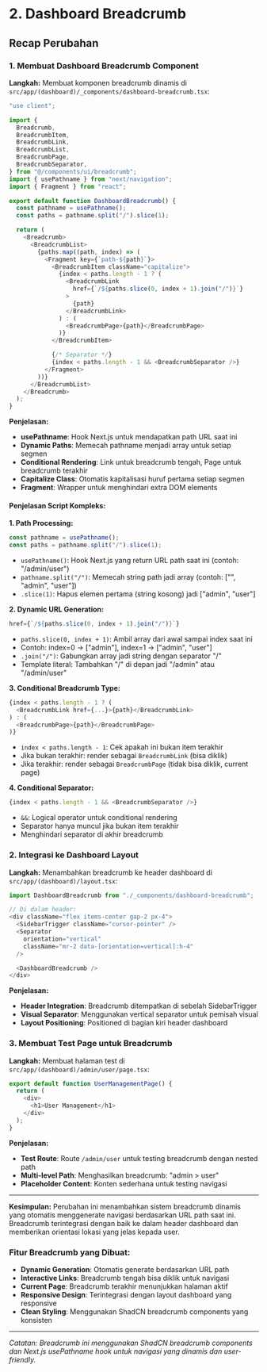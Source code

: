 # 2. Dashboard Breadcrumb

## Recap Perubahan

### 1. Membuat Dashboard Breadcrumb Component

**Langkah:**
Membuat komponen breadcrumb dinamis di `src/app/(dashboard)/_components/dashboard-breadcrumb.tsx`:

```typescript
"use client";

import {
  Breadcrumb,
  BreadcrumbItem,
  BreadcrumbLink,
  BreadcrumbList,
  BreadcrumbPage,
  BreadcrumbSeparator,
} from "@/components/ui/breadcrumb";
import { usePathname } from "next/navigation";
import { Fragment } from "react";

export default function DashboardBreadcrumb() {
  const pathname = usePathname();
  const paths = pathname.split("/").slice(1);

  return (
    <Breadcrumb>
      <BreadcrumbList>
        {paths.map((path, index) => (
          <Fragment key={`path-${path}`}>
            <BreadcrumbItem className="capitalize">
              {index < paths.length - 1 ? (
                <BreadcrumbLink
                  href={`/${paths.slice(0, index + 1).join("/")}`}
                >
                  {path}
                </BreadcrumbLink>
              ) : (
                <BreadcrumbPage>{path}</BreadcrumbPage>
              )}
            </BreadcrumbItem>

            {/* Separator */}
            {index < paths.length - 1 && <BreadcrumbSeparator />}
          </Fragment>
        ))}
      </BreadcrumbList>
    </Breadcrumb>
  );
}
```

**Penjelasan:**

- **usePathname**: Hook Next.js untuk mendapatkan path URL saat ini
- **Dynamic Paths**: Memecah pathname menjadi array untuk setiap segmen
- **Conditional Rendering**: Link untuk breadcrumb tengah, Page untuk breadcrumb terakhir
- **Capitalize Class**: Otomatis kapitalisasi huruf pertama setiap segmen
- **Fragment**: Wrapper untuk menghindari extra DOM elements

#### **Penjelasan Script Kompleks:**

**1. Path Processing:**

```typescript
const pathname = usePathname();
const paths = pathname.split("/").slice(1);
```

- `usePathname()`: Hook Next.js yang return URL path saat ini (contoh: "/admin/user")
- `pathname.split("/")`: Memecah string path jadi array (contoh: ["", "admin", "user"])
- `.slice(1)`: Hapus elemen pertama (string kosong) jadi ["admin", "user"]

**2. Dynamic URL Generation:**

```typescript
href={`/${paths.slice(0, index + 1).join("/")}`}
```

- `paths.slice(0, index + 1)`: Ambil array dari awal sampai index saat ini
- Contoh: index=0 → ["admin"], index=1 → ["admin", "user"]
- `.join("/")`: Gabungkan array jadi string dengan separator "/"
- Template literal: Tambahkan "/" di depan jadi "/admin" atau "/admin/user"

**3. Conditional Breadcrumb Type:**

```typescript
{index < paths.length - 1 ? (
  <BreadcrumbLink href={...}>{path}</BreadcrumbLink>
) : (
  <BreadcrumbPage>{path}</BreadcrumbPage>
)}
```

- `index < paths.length - 1`: Cek apakah ini bukan item terakhir
- Jika bukan terakhir: render sebagai `BreadcrumbLink` (bisa diklik)
- Jika terakhir: render sebagai `BreadcrumbPage` (tidak bisa diklik, current page)

**4. Conditional Separator:**

```typescript
{index < paths.length - 1 && <BreadcrumbSeparator />}
```

- `&&`: Logical operator untuk conditional rendering
- Separator hanya muncul jika bukan item terakhir
- Menghindari separator di akhir breadcrumb

### 2. Integrasi ke Dashboard Layout

**Langkah:**
Menambahkan breadcrumb ke header dashboard di `src/app/(dashboard)/layout.tsx`:

```typescript
import DashboardBreadcrumb from "./_components/dashboard-breadcrumb";

// Di dalam header:
<div className="flex items-center gap-2 px-4">
  <SidebarTrigger className="cursor-pointer" />
  <Separator
    orientation="vertical"
    className="mr-2 data-[orientation=vertical]:h-4"
  />

  <DashboardBreadcrumb />
</div>
```

**Penjelasan:**

- **Header Integration**: Breadcrumb ditempatkan di sebelah SidebarTrigger
- **Visual Separator**: Menggunakan vertical separator untuk pemisah visual
- **Layout Positioning**: Positioned di bagian kiri header dashboard

### 3. Membuat Test Page untuk Breadcrumb

**Langkah:**
Membuat halaman test di `src/app/(dashboard)/admin/user/page.tsx`:

```typescript
export default function UserManagementPage() {
  return (
    <div>
      <h1>User Management</h1>
    </div>
  );
}
```

**Penjelasan:**

- **Test Route**: Route `/admin/user` untuk testing breadcrumb dengan nested path
- **Multi-level Path**: Menghasilkan breadcrumb: "admin > user"
- **Placeholder Content**: Konten sederhana untuk testing navigasi

---

**Kesimpulan:**
Perubahan ini menambahkan sistem breadcrumb dinamis yang otomatis menggenerate navigasi berdasarkan URL path saat ini. Breadcrumb terintegrasi dengan baik ke dalam header dashboard dan memberikan orientasi lokasi yang jelas kepada user.

### **Fitur Breadcrumb yang Dibuat:**

- **Dynamic Generation**: Otomatis generate berdasarkan URL path
- **Interactive Links**: Breadcrumb tengah bisa diklik untuk navigasi
- **Current Page**: Breadcrumb terakhir menunjukkan halaman aktif
- **Responsive Design**: Terintegrasi dengan layout dashboard yang responsive
- **Clean Styling**: Menggunakan ShadCN breadcrumb components yang konsisten

---

_Catatan: Breadcrumb ini menggunakan ShadCN breadcrumb components dan Next.js usePathname hook untuk navigasi yang dinamis dan user-friendly._
